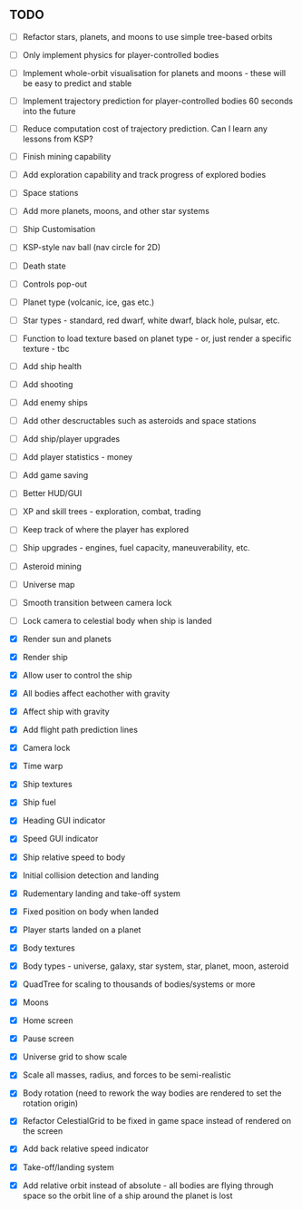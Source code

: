 ## TODO

- [ ] Refactor stars, planets, and moons to use simple tree-based orbits
- [ ] Only implement physics for player-controlled bodies
- [ ] Implement whole-orbit visualisation for planets and moons - these will be easy to predict and stable
- [ ] Implement trajectory prediction for player-controlled bodies 60 seconds into the future

- [ ] Reduce computation cost of trajectory prediction. Can I learn any lessons from KSP?
- [ ] Finish mining capability
- [ ] Add exploration capability and track progress of explored bodies
- [ ] Space stations
- [ ] Add more planets, moons, and other star systems
- [ ] Ship Customisation
- [ ] KSP-style nav ball (nav circle for 2D)
- [ ] Death state
- [ ] Controls pop-out
- [ ] Planet type (volcanic, ice, gas etc.)
- [ ] Star types - standard, red dwarf, white dwarf, black hole, pulsar, etc.
- [ ] Function to load texture based on planet type - or, just render a specific texture - tbc
- [ ] Add ship health
- [ ] Add shooting
- [ ] Add enemy ships
- [ ] Add other descructables such as asteroids and space stations
- [ ] Add ship/player upgrades
- [ ] Add player statistics - money
- [ ] Add game saving
- [ ] Better HUD/GUI
- [ ] XP and skill trees - exploration, combat, trading
- [ ] Keep track of where the player has explored
- [ ] Ship upgrades - engines, fuel capacity, maneuverability, etc.
- [ ] Asteroid mining
- [ ] Universe map
- [ ] Smooth transition between camera lock
- [ ] Lock camera to celestial body when ship is landed

- [x] Render sun and planets
- [x] Render ship
- [x] Allow user to control the ship
- [x] All bodies affect eachother with gravity
- [x] Affect ship with gravity
- [x] Add flight path prediction lines
- [x] Camera lock
- [x] Time warp
- [x] Ship textures
- [x] Ship fuel
- [x] Heading GUI indicator
- [x] Speed GUI indicator
- [x] Ship relative speed to body
- [x] Initial collision detection and landing
- [x] Rudementary landing and take-off system
- [x] Fixed position on body when landed
- [x] Player starts landed on a planet
- [x] Body textures
- [x] Body types - universe, galaxy, star system, star, planet, moon, asteroid
- [x] QuadTree for scaling to thousands of bodies/systems or more
- [x] Moons
- [x] Home screen
- [x] Pause screen
- [x] Universe grid to show scale
- [x] Scale all masses, radius, and forces to be semi-realistic
- [x] Body rotation (need to rework the way bodies are rendered to set the rotation origin)
- [x] Refactor CelestialGrid to be fixed in game space instead of rendered on the screen
- [x] Add back relative speed indicator
- [x] Take-off/landing system
- [x] Add relative orbit instead of absolute - all bodies are flying through space so the orbit line of a ship around the planet is lost

